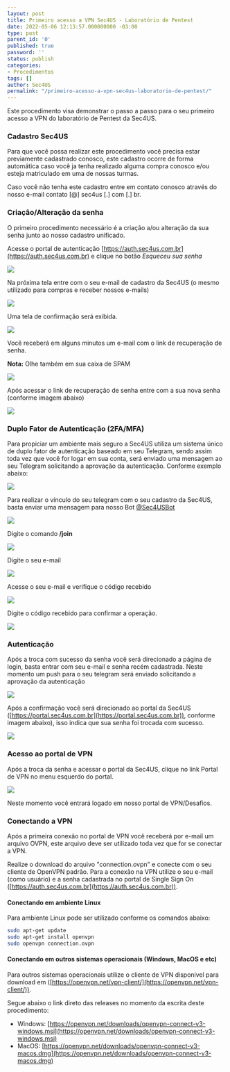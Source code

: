 ```yaml
---
layout: post
title: Primeiro acesso a VPN Sec4US - Laboratório de Pentest
date: 2022-05-06 12:13:57.000000000 -03:00
type: post
parent_id: '0'
published: true
password: ''
status: publish
categories:
- Procedimentos
tags: []
author: Sec4US
permalink: "/primeiro-acesso-a-vpn-sec4us-laboratorio-de-pentest/"
---
```


Este procedimento visa demonstrar o passo a passo para o seu primeiro acesso a VPN do laboratório de Pentest da Sec4US.

### Cadastro Sec4US

Para que você possa realizar este procedimento você precisa estar previamente cadastrado conosco, este cadastro ocorre de forma automática caso você ja tenha realizado alguma compra conosco e/ou esteja matriculado em uma de nossas turmas.

Caso você não tenha este cadastro entre em contato conosco através do nosso e-mail contato [@] sec4us [.] com [.] br.

### Criação/Alteração da senha

O primeiro procedimento necessário é a criação a/ou alteração da sua senha junto ao nosso cadastro unificado.

Acesse o portal de autenticação [https://auth.sec4us.com.br](https://auth.sec4us.com.br) e clique no botão *Esqueceu sua senha*

![]({{site.baseurl}}/assets/2022/05/sso_001.png)

Na próxima tela entre com o seu e-mail de cadastro da Sec4US (o mesmo utilizado para compras e receber nossos e-mails)

![]({{site.baseurl}}/assets/2022/05/sso_002.png)

Uma tela de confirmação será exibida.

![]({{site.baseurl}}/assets/2022/05/sso_003.png)

Você receberá em alguns minutos um e-mail com o link de recuperação de senha.

**Nota:** Olhe também em sua caixa de SPAM

![]({{site.baseurl}}/assets/2022/05/sso_004.png)

Após acessar o link de recuperação de senha entre com a sua nova senha (conforme imagem abaixo)

![]({{site.baseurl}}/assets/2022/05/sso_005.png)

### Duplo Fator de Autenticação (2FA/MFA)

Para propiciar um ambiente mais seguro a Sec4US utiliza um sistema único de duplo fator de autenticação baseado em seu Telegram, sendo assim toda vez que você for logar em sua conta, será enviado uma mensagem ao seu Telegram solicitando a aprovação da autenticação. Conforme exemplo abaixo:

![]({{site.baseurl}}/assets/2022/05/sso_Push.jpg)

Para realizar o vínculo do seu telegram com o seu cadastro da Sec4US, basta enviar uma mensagem para nosso Bot [@Sec4USBot](https://t.me/Sec4usBot)

![]({{site.baseurl}}/assets/2022/05/bot_001.jpg)

Digite o comando **/join**

![]({{site.baseurl}}/assets/2022/05/bot_002.jpg)

Digite o seu e-mail

![]({{site.baseurl}}/assets/2022/05/bot_003.jpg)

Acesse o seu e-mail e verifique o código recebido

![]({{site.baseurl}}/assets/2022/05/sso_email.jpg)

Digite o código recebido para confirmar a operação.

![]({{site.baseurl}}/assets/2022/05/bot_005.jpg)

### Autenticação

Após a troca com sucesso da senha você será direcionado a página de login, basta entrar com seu e-mail e senha recém cadastrada. Neste momento um push para o seu telegram será enviado solicitando a aprovação da autenticação

![]({{site.baseurl}}/assets/2022/05/sso_Push.jpg)

Após a confirmação você será direcionado ao portal da Sec4US ([https://portal.sec4us.com.br](https://portal.sec4us.com.br)), conforme imagem abaixo), isso indica que sua senha foi trocada com sucesso.

![]({{site.baseurl}}/assets/2022/05/sso_006.png)

### Acesso ao portal de VPN

Após a troca da senha e acessar o portal da Sec4US, clique no link Portal de VPN no menu esquerdo do portal.

![]({{site.baseurl}}/assets/2022/05/sso_007.jpg)

Neste momento você entrará logado em nosso portal de VPN/Desafios.

### Conectando a VPN

Após a primeira conexão no portal de VPN você receberá por e-mail um arquivo OVPN, este arquivo deve ser utilizado toda vez que for se conectar a VPN.

Realize o download do arquivo "connection.ovpn" e conecte com o seu cliente de OpenVPN padrão. Para a conexão na VPN utilize o seu e-mail (como usuário) e a senha cadastrada no portal de Single Sign On ([https://auth.sec4us.com.br](https://auth.sec4us.com.br)).

#### Conectando em ambiente Linux

Para ambiente Linux pode ser utilizado conforme os comandos abaixo:

```bash 
sudo apt-get update  
sudo apt-get install openvpn  
sudo openvpn connection.ovpn  
```

#### Conectando em outros sistemas operacionais (Windows, MacOS e etc)

Para outros sistemas operacionais utilize o cliente de VPN disponível para download em ([https://openvpn.net/vpn-client/](https://openvpn.net/vpn-client/)).

Segue abaixo o link direto das releases no momento da escrita deste procedimento:

*   Windows: [https://openvpn.net/downloads/openvpn-connect-v3-windows.msi](https://openvpn.net/downloads/openvpn-connect-v3-windows.msi)
*   MacOS: [https://openvpn.net/downloads/openvpn-connect-v3-macos.dmg](https://openvpn.net/downloads/openvpn-connect-v3-macos.dmg)

